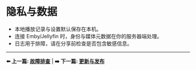 # 隐私与数据

- 本地播放记录与设置默认保存在本机。
- 连接 Emby/Jellyfin 时，身份与媒体元数据在你的服务器端处理。
- 日志用于排障，请在分享前检查是否包含敏感信息。

---

**⬅️ 上一篇: [故障排查](troubleshooting.md)** | **➡️ 下一篇: [更新与发布](release-channels.md)**
